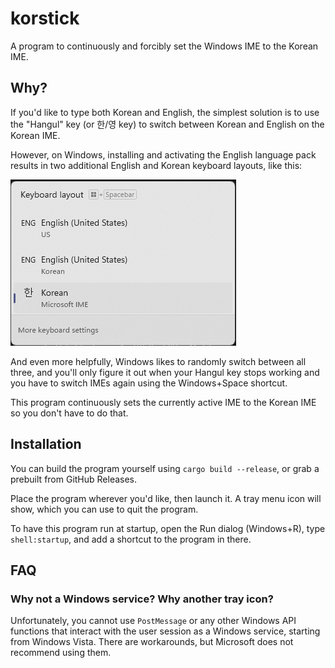 # korstick

A program to continuously and forcibly set the Windows IME to the Korean IME.

## Why?

If you'd like to type both Korean and English, the simplest solution is to use the "Hangul" key (or 한/영 key) to switch between Korean and English on the Korean IME.

However, on Windows, installing and activating the English language pack results in two additional English and Korean keyboard layouts, like this:

![Screenshot of the two additional IMEs helpfully added by Windows](images/additional-imes.png)

And even more helpfully, Windows likes to randomly switch between all three, and you'll only figure it out when your Hangul key stops working and you have to switch IMEs again using the Windows+Space shortcut.

This program continuously sets the currently active IME to the Korean IME so you don't have to do that.

## Installation

You can build the program yourself using `cargo build --release`, or grab a prebuilt from GitHub Releases.

Place the program wherever you'd like, then launch it. A tray menu icon will show, which you can use to quit the program.

To have this program run at startup, open the Run dialog (Windows+R), type `shell:startup`, and add a shortcut to the program in there.

## FAQ

### Why not a Windows service? Why another tray icon?

Unfortunately, you cannot use `PostMessage` or any other Windows API functions that interact with the user session as a Windows service, starting from Windows Vista. There are workarounds, but Microsoft does not recommend using them.
